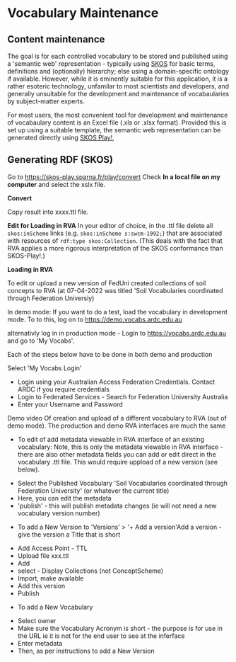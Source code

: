 # Vocabulary Maintenance

## Content maintenance
The goal is for each controlled vocabulary to be stored and published using a 'semantic web' representation - typically using [SKOS](https://www.w3.org/TR/skos-primer/) for basic terms, definitions and (optionally) hierarchy; else using a domain-specific ontology if available. 
However, while it is eminently suitable for this application, it is a rather esoteric technology, unfamilar to most scientists and developers, and generally unsuitable for the development and maintenance of vocabaularies by subject-matter experts. 

For most users, the most convenient tool for development and maintenance of vocabaulary content is an Excel file (.xls or .xlsx format). 
Provided this is set up using a suitable template, the semantic web representation can be generated directly using [SKOS Play!](https://skos-play.sparna.fr/play/convert), 

## Generating RDF (SKOS)
Go to https://skos-play.sparna.fr/play/convert 
Check **In a local file on my computer** and select the xslx file.

**Convert**

Copy result into xxxx.ttl file.

**Edit for Loading in RVA**
In your editor of choice, in the .ttl file delete all `skos:inScheme` links (e.g. `skos:inScheme s:swcm-1992;`) that are associated with resources of `rdf:type skos:Collection`. 
(This deals with the fact that RVA applies a more rigorous interpretation of the SKOS conformance than SKOS-Play!.)

**Loading in RVA**

To edit or upload a new version of FedUni created collections of soil concepts to RVA
(at 07-04-2022 was titled 'Soil Vocabularies coordinated through Federation Universiy)

In demo mode: 
If you want to do a test, load the vocabulary in development mode. To to this, 
log on to https://demo.vocabs.ardc.edu.au

alternativly log in in production mode - 
Login to https://vocabs.ardc.edu.au and go to 'My Vocabs'.

Each of the steps below have to be done in both demo and production

Select 'My Vocabs Login'
- Login using your Australian Access Federation Credentials. Contact ARDC if you require credentials 
- Login to Federated Services - Search for Federation University Australia
- Enter your Username and Password

Demo video
Of creation and upload of a different vocabulary to RVA (out of demo mode). 
The production and demo RVA interfaces are much the same

+ To edit of add metadata viewable in RVA interface of an existing vocabulary:
Note, this is only the metadata viewable in RVA interface - there are also other metadata fields you can add or edit direct in the vocabulary .ttl file. This would require uppload of a new version (see below). 
- Select the Published Vocabulary 'Soil Vocabularies coordinated through Federation University' (or whatever the current title)
- Here, you can edit the metadata 
- 'publish' - this will publish metadata changes (ie will not need a new vocabulary version number)

+ To add a New Version 
to 'Versions' > '+ Add a version'Add a version - give the version a Title that is short 
- Add Access Point - TTL
- Upload file xxx.ttl
- Add
- select - Display Collections (not ConceptScheme)
- Import, make available
- Add this version
- Publish

+ To add a New Vocabulary
- Select owner
- Make sure the Vocabulary Acronym is short  - the purpose is for use in the URL ie it is not for the end user to see at the inferface 
- Enter metadata
- Then, as per instructions to add a New Version

